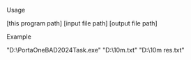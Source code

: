 Usage

[this program path] [input file path] [output file path]

Example

"D:\PortaOneBAD2024Task.exe"
"D:\10m.txt"
"D:\10m res.txt"
